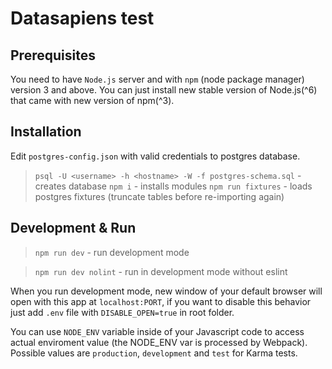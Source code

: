 # Datasapiens test

## Prerequisites

You need to have `Node.js` server and with `npm` (node package manager) version 3 and above. You can just install new stable version of Node.js(^6) that came with new version of npm(^3).


## Installation

Edit `postgres-config.json` with valid credentials to postgres database.

> `psql -U <username> -h <hostname> -W -f postgres-schema.sql` - creates database
> `npm i` - installs modules
> `npm run fixtures` - loads postgres fixtures (truncate tables before re-importing again)


## Development & Run

> `npm run dev` - run development mode

> `npm run dev nolint` - run in development mode without eslint 

When you run development mode, new window of your default browser will open with this app at `localhost:PORT`,
if you want to disable this behavior just add `.env` file with `DISABLE_OPEN=true` in root folder.

You can use `NODE_ENV` variable inside of your Javascript code to access actual enviroment value (the NODE_ENV var is processed by Webpack). Possible values are `production`, `development` and `test` for Karma tests.
